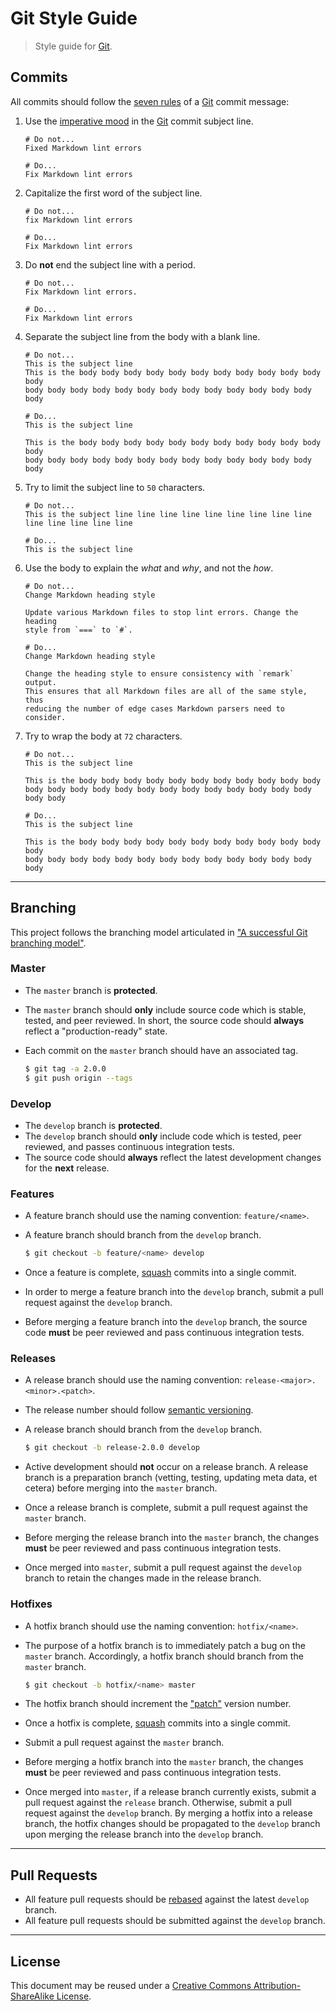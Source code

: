 # Git Style Guide

> Style guide for [Git][git].

## Commits

All commits should follow the [seven rules][git-seven-rules] of a [Git][git] commit message:

1.  Use the [imperative mood][imperative-mood] in the [Git][git] commit subject line.

    ```text
    # Do not...
    Fixed Markdown lint errors
    ```

    ```text
    # Do...
    Fix Markdown lint errors
    ```

2.  Capitalize the first word of the subject line.

    ```text
    # Do not...
    fix Markdown lint errors
    ```

    ```text
    # Do...
    Fix Markdown lint errors
    ```

3.  Do **not** end the subject line with a period.

    ```text
    # Do not...
    Fix Markdown lint errors.
    ```

    ```text
    # Do...
    Fix Markdown lint errors
    ```

4.  Separate the subject line from the body with a blank line.

    ```text
    # Do not...
    This is the subject line
    This is the body body body body body body body body body body body body
    body body body body body body body body body body body body body body
    ```

    ```text
    # Do...
    This is the subject line

    This is the body body body body body body body body body body body body
    body body body body body body body body body body body body body body
    ```

5.  Try to limit the subject line to `50` characters.

    ```text
    # Do not...
    This is the subject line line line line line line line line line line line line line line
    ```

    ```text
    # Do...
    This is the subject line
    ```

6.  Use the body to explain the _what_ and _why_, and not the _how_.

    ```text
    # Do not...
    Change Markdown heading style

    Update various Markdown files to stop lint errors. Change the heading
    style from `===` to `#`.
    ```

    ```text
    # Do...
    Change Markdown heading style

    Change the heading style to ensure consistency with `remark` output.
    This ensures that all Markdown files are all of the same style, thus
    reducing the number of edge cases Markdown parsers need to consider.
    ```

7.  Try to wrap the body at `72` characters.

    ```text
    # Do not...
    This is the subject line

    This is the body body body body body body body body body body body body body body body body body body body body body body body body body body
    ```

    ```text
    # Do...
    This is the subject line

    This is the body body body body body body body body body body body body
    body body body body body body body body body body body body body body
    ```

* * *

## Branching

This project follows the branching model articulated in ["A successful Git branching model"][git-flow].

### Master

-   The `master` branch is **protected**.

-   The `master` branch should **only** include source code which is stable, tested, and peer reviewed. In short, the source code should **always** reflect a "production-ready" state.

-   Each commit on the `master` branch should have an associated tag.

    ```bash
    $ git tag -a 2.0.0
    $ git push origin --tags
    ```

### Develop

-   The `develop` branch is **protected**.
-   The `develop` branch should **only** include code which is tested, peer reviewed, and passes continuous integration tests.
-   The source code should **always** reflect the latest development changes for the **next** release.

### Features

-   A feature branch should use the naming convention: `feature/<name>`.

-   A feature branch should branch from the `develop` branch.

    ```bash
    $ git checkout -b feature/<name> develop
    ```

-   Once a feature is complete, [squash][git-squash] commits into a single commit.

-   In order to merge a feature branch into the `develop` branch, submit a pull request against the `develop` branch.

-   Before merging a feature branch into the `develop` branch, the source code **must** be peer reviewed and pass continuous integration tests.

### Releases

-   A release branch should use the naming convention: `release-<major>.<minor>.<patch>`.

-   The release number should follow [semantic versioning][semver].

-   A release branch should branch from the `develop` branch.

    ```bash
    $ git checkout -b release-2.0.0 develop
    ```

-   Active development should **not** occur on a release branch. A release branch is a preparation branch (vetting, testing, updating meta data, et cetera) before merging into the `master` branch.

-   Once a release branch is complete, submit a pull request against the `master` branch.

-   Before merging the release branch into the `master` branch, the changes **must** be peer reviewed and pass continuous integration tests.

-   Once merged into `master`, submit a pull request against the `develop` branch to retain the changes made in the release branch.

### Hotfixes

-   A hotfix branch should use the naming convention: `hotfix/<name>`.

-   The purpose of a hotfix branch is to immediately patch a bug on the `master` branch. Accordingly, a hotfix branch should branch from the `master` branch.

    ```bash
    $ git checkout -b hotfix/<name> master
    ```

-   The hotfix branch should increment the ["patch"][semver] version number.

-   Once a hotfix is complete, [squash][git-squash] commits into a single commit.

-   Submit a pull request against the `master` branch.

-   Before merging a hotfix branch into the `master` branch, the changes **must** be peer reviewed and pass continuous integration tests.

-   Once merged into `master`, if a release branch currently exists, submit a pull request against the `release` branch. Otherwise, submit a pull request against the `develop` branch. By merging a hotfix into a release branch, the hotfix changes should be propagated to the `develop` branch upon merging the release branch into the `develop` branch. 

* * *

## Pull Requests

-   All feature pull requests should be [rebased][git-rebase] against the latest `develop` branch.
-   All feature pull requests should be submitted against the `develop` branch.

* * *

## License

This document may be reused under a [Creative Commons Attribution-ShareAlike License][license].

<section class="links">

[git]: https://git-scm.com/

[git-rebase]: https://git-scm.com/docs/git-rebase

[git-squash]: https://git-scm.com/book/en/v2/Git-Tools-Rewriting-History#Squashing-Commits

[git-seven-rules]: http://chris.beams.io/posts/git-commit/

[imperative-mood]: https://en.wikipedia.org/wiki/Imperative_mood

[git-flow]: http://nvie.com/posts/a-successful-git-branching-model/

[semver]: http://semver.org/

[license]: https://creativecommons.org/licenses/by-sa/4.0/

</section>

<!-- /.links -->
